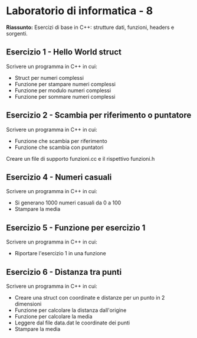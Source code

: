 # Laboratorio di informatica - 8

**Riassunto:** Esercizi di base in C++: strutture dati, funzioni, headers e sorgenti.

## Esercizio 1 - Hello World struct

Scrivere un programma in C++ in cui:

- Struct per numeri complessi
- Funzione per stampare numeri complessi
- Funzione per modulo numeri complessi
- Funzione per sommare numeri complessi


## Esercizio 2 - Scambia per riferimento o puntatore
Scrivere un programma in C++ in cui:
- Funzione che scambia per riferimento
- Funzione che scambia con puntatori

Creare un file di supporto funzioni.cc e il rispettivo funzioni.h

## Esercizio 4 - Numeri casuali
Scrivere un programma in C++ in cui:
- Si generano 1000 numeri casuali da 0 a 100
- Stampare la media

## Esercizio 5 - Funzione per esercizio 1
Scrivere un programma in C++ in cui:
- Riportare l'esercizio 1 in una funzione

## Esercizio 6 - Distanza tra punti
Scrivere un programma in C++ in cui:
- Creare una struct con coordinate e distanze per un punto in 2 dimensioni
- Funzione per calcolare la distanza dall'origine
- Funzione per calcolare la media
- Leggere dal file data.dat le coordinate dei punti
- Stampare la media